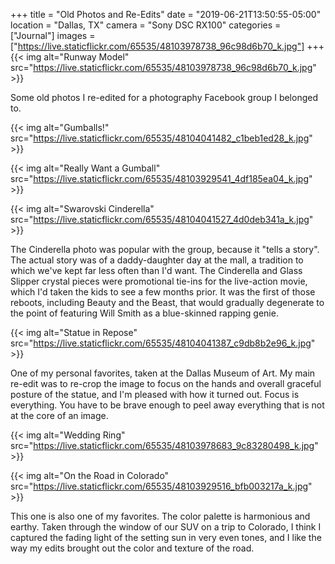 +++
title = "Old Photos and Re-Edits"
date = "2019-06-21T13:50:55-05:00"
location = "Dallas, TX"
camera = "Sony DSC RX100"
categories = ["Journal"]
images = ["https://live.staticflickr.com/65535/48103978738_96c98d6b70_k.jpg"]
+++
{{< img alt="Runway Model" src="https://live.staticflickr.com/65535/48103978738_96c98d6b70_k.jpg" >}}
<!--more-->

Some old photos I re-edited for a photography Facebook group I belonged to.

{{< img alt="Gumballs!" src="https://live.staticflickr.com/65535/48104041482_c1beb1ed28_k.jpg" >}}

{{< img alt="Really Want a Gumball" src="https://live.staticflickr.com/65535/48103929541_4df185ea04_k.jpg" >}}

{{< img alt="Swarovski Cinderella" src="https://live.staticflickr.com/65535/48104041527_4d0deb341a_k.jpg" >}}
           
The Cinderella photo was popular with the group, because it "tells a story". The actual story was of a daddy-daughter day at the mall, a tradition to which we've kept far less often than I'd want. The Cinderella and Glass Slipper crystal pieces were promotional tie-ins for the live-action movie, which I'd taken the kids to see a few months prior. It was the first of those reboots, including Beauty and the Beast, that would gradually degenerate to the point of featuring Will Smith as a blue-skinned rapping genie. 

{{< img alt="Statue in Repose" src="https://live.staticflickr.com/65535/48104041387_c9db8b2e96_k.jpg" >}}
           
One of my personal favorites, taken at the Dallas Museum of Art. My main re-edit was to re-crop the image to focus on the hands and overall graceful posture of the statue, and I'm pleased with how it turned out. Focus is everything. You have to be brave enough to peel away everything that is not at the core of an image.

{{< img alt="Wedding Ring" src="https://live.staticflickr.com/65535/48103978683_9c83280498_k.jpg" >}}

{{< img alt="On the Road in Colorado" src="https://live.staticflickr.com/65535/48103929516_bfb003217a_k.jpg" >}}
           
This one is also one of my favorites. The color palette is harmonious and earthy. Taken through the window of our SUV on a trip to Colorado, I think I captured the fading light of the setting sun in very even tones, and I like the way my edits brought out the color and texture of the road. 
